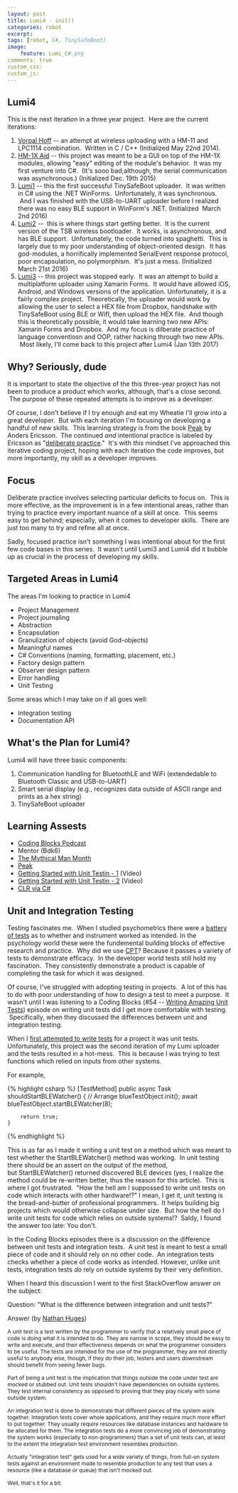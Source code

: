 ```yaml
---
layout: post
title: Lumi4 - init()
categories: robot
excerpt:
tags: [robot, C#, TinySafeBoot]
image: 
    feature: Lumi_C#.png 
comments: true
custom_css:
custom_js: 
---
```

## Lumi4

This is the next iteration in a three year project.  Here are the current iterations:

1. [Vorpal Hoff](https://github.com/Ladvien/LPC1114_Hex_Upload_Reroll) -- an attempt at wireless uploading with a HM-11 and LPC1114 combination.  Written in C / C++ (Initialized May 22nd 2014).
2. [HM-1X Aid](https://github.com/Ladvien/HM-1X_Aid_v01) -- this project was meant to be a GUI on top of the HM-1X modules, allowing "easy" editing of the module's behavior.  It was my first venture into C#.  (It's sooo bad;although, the serial communication was asynchronous.) (Initialized Dec. 19th 2015)
3. [Lumi1](https://github.com/Ladvien/Lumi_TinySafeBoot_Uploader) -- this the first successful TinySafeBoot uploader.  It was written in C# using the .NET WinForms.  Unfortunately, it was synchronous.  And I was finished with the USB-to-UART uploader before I realized there was no easy BLE support in WinForm's .NET. (Initialized  March 2nd 2016)
4. [Lumi2](https://github.com/Ladvien/Lumi_Windows_App) --  this is where things start getting better.  It is the current version of the TSB wireless bootloader.  It works, is asynchronous, and has BLE support.  Unfortunately, the code turned into spaghetti.  This is largely due to my poor understanding of object-oriented design.  It has god-modules, a horrifically implemented SerialEvent response protocol, poor encapsulation, no polymorphism.  It's just a mess. (Initialized March 21st 2016)
5. [Lumi3](https://github.com/Ladvien/Lumi3) -- this project was stopped early.  It was an attempt to build a multiplatform uploader using Xamarin Forms.  It would have allowed iOS, Android, and Windows versions of the application. Unfortunately, it is a fairly complex project.  Theoretically, the uploader would work by allowing the user to select a HEX file from Dropbox, handshake with TinySafeBoot using BLE or WifI, then upload the HEX file.  And though this is theoretically possible, it would take learning two new APIs: Xamarin Forms and Dropbox.  And my focus is dilberate practice of language conventiosn and OOP, rather hacking through two new APIs.  Most likely, I'll come back to this project after Lumi4 (Jan 13th 2017)

## Why? Seriously, dude

It is important to state the objective of the this three-year project has not been to produce a product which works, although, that's a close second.  The purpose of these repeated attempts is to improve as a developer.    

Of course, I don't believe if I try enough and eat my Wheatie I'll grow into a great developer.  But with each iteration I'm focusing on developing a handful of new skills.  This learning strategy is from the book [Peak](https://www.amazon.com/Peak-Secrets-New-Science-Expertise/dp/0544456238) by Anders Ericsson.  The continued _and_ intentional practice is labeled by Ericsson as "[deliberate practice](https://en.wikipedia.org/wiki/Practice_(learning_method)#Deliberate_practice)."  It's with _this_ mindset I've approached this iterative coding project, hoping with each iteration the code improves, but more importantly, my skill as a developer improves.

## Focus

Deliberate practice involves selecting particular deficits to focus on.  This is more effective, as the improvement is in a few intentional areas, rather than trying to practice every important nuance of a skill at once.  This seems easy to get behind; especially, when it comes to developer skills.  There are just too many to try and refine all at once.  

Sadly, focused practice isn't something I was intentional about for the first few code bases in this series.  It wasn't until Lumi3 and Lumi4 did it bubble up as crucial in the process of developing my skills.

## Targeted Areas in Lumi4

The areas I'm looking to practice in Lumi4

*   Project Management
*   Project journaling
*   Abstraction
*   Encapsulation
*   Granulization of objects (avoid God-objects)
*   Meaningful names
*   C# Conventions (naming, formatting, placement, etc.)
*   Factory design pattern
*   Observer design pattern
*   Error handling
*   Unit Testing

Some areas which I may take on if all goes well:

*   Integration testing
*   Documentation API

## What's the Plan for Lumi4?

Lumi4 will have three basic components:

1.  Communication handling for BluetoothLE and WiFi (extendedable to Bluetooth Classic and USB-to-UART)
2.  Smart serial display (e.g., recognizes data outside of ASCII range and prints as a hex string)
3.  TinySafeBoot uploader

## Learning Assests

*   [Coding Blocks Podcast](https://www.codingblocks.net/)
*   Mentor (Bdk6)
*   [The Mythical Man Month](https://en.wikipedia.org/wiki/The_Mythical_Man-Month)
*   [Peak](http://www.amazon.com/Peak-Secrets-New-Science-Expertise/dp/0544456238)
*   [Getting Started with Unit Testin - 1](https://channel9.msdn.com/Shows/Visual-Studio-Toolbox/Getting-Started-with-Unit-Testing-Part-1) (Video)
*   [Getting Started with Unit Testin - 2](https://channel9.msdn.com/Shows/Visual-Studio-Toolbox/Getting-Started-with-Unit-Testing-Part-2) (Video)
*   [CLR via C#](https://www.amazon.com/CLR-via-4th-Developer-Reference/dp/0735667454/ref=sr_1_1?ie=UTF8&qid=1489414165&sr=8-1&keywords=clr+via+c%23)

## Unit and Integration Testing

Testing fascinates me.  When I studied psychometrics there were a [battery of tests](https://www.socialresearchmethods.net/kb/measval.php) as to whether and instrument worked as intended. In the psychology world these were the fundemental building blocks of effective research and practice.  Why did we use [CPT](https://en.wikipedia.org/wiki/Cognitive_processing_therapy)? Because it passes a variety of tests to demonstrate efficacy.  In the developer world tests still hold my fascination.  They consistently demonstrate a product is capable of completing the task for which it was designed.  

Of course, I've struggled with adopting testing in projects.  A lot of this has to do with poor understanding of how to design a test to meet a purpose.  It wasn't until I was listening to a Coding Blocks (#54 -- [Writing Amazing Unit Tests](http://www.codingblocks.net/podcast/how-to-write-amazing-unit-tests/)) episode on writing unit tests did I get more comfortable with testing.  Specifically, when they discussed the differences between unit and integration testing.  

When I [first attempted to write tests](https://github.com/Ladvien/Lumi_Windows_App/tree/master/Lumi_Uploader.Tests) for a project it was unit tests. Unfortunately, this project was the second iteration of my Lumi uploader and the tests resulted in a hot-mess.  This is because I was trying to test functions which relied on inputs from other systems.    

For example,  

{% highlight csharp %}
    [TestMethod]
    public async Task<bool> shouldStartBLEWatcher()
    {
        // Arrange
        blueTestObject.init();
        await blueTestObject.startBLEWatcher(8);

        return true;
    }
{% endhighlight %}

This is as far as I made it writing a unit test on a method which was meant to test whether the StartBLEWatcher() method was working.  In unit testing there should be an assert on the output of the method, but StartBLEWatcher() returned discovered BLE devices (yes, I realize the method could be re-written better, thus the reason for this article).  This is where I got frustrated.  "How the hell am I suppossed to write unit tests on code which interacts with other hardware!?" I mean, I get it, unit testing is the bread-and-butter of professional programmers.  It helps building big projects which would otherwise collapse under size.  But how the hell do I write unit tests for code which relies on outside systems!?  Saldy, I found the answer too late: You don't.  

In the Coding Blocks episodes there is a discussion on the difference between unit tests and integration tests.  A unit test is meant to test a small piece of code and it should rely on no other code.  An integration tests checks whether a piece of code works as intended. However, unlike unit tests, integration tests _do_ rely on outside systems by their very definition.  

When I heard this discussion I went to the first StackOverflow answer on the subject:   

Question: "What is the difference between integration and unit tests?"  

Answer (by [Nathan Huges](http://stackoverflow.com/a/5357837))

<span style="font-size:12px;">A unit test is a test written by the programmer to verify that a relatively small piece of code is doing what it is intended to do. They are narrow in scope, they should be easy to write and execute, and their effectiveness depends on what the programmer considers to be useful. The tests are intended for the use of the programmer, they are not directly useful to anybody else, though, if they do their job, testers and users downstream should benefit from seeing fewer bugs.</span>

<span style="font-size:12px;">Part of being a unit test is the implication that things outside the code under test are mocked or stubbed out. Unit tests shouldn't have dependencies on outside systems. They test internal consistency as opposed to proving that they play nicely with some outside system.</span>

<span style="font-size:12px;">An integration test is done to demonstrate that different pieces of the system work together. Integration tests cover whole applications, and they require much more effort to put together. They usually require resources like database instances and hardware to be allocated for them. The integration tests do a more convincing job of demonstrating the system works (especially to non-programmers) than a set of unit tests can, at least to the extent the integration test environment resembles production.</span>

<span style="font-size:12px;">Actually "integration test" gets used for a wide variety of things, from full-on system tests against an environment made to resemble production to any test that uses a resource (like a database or queue) that isn't mocked out.</span>  

<span style="font-size: 12px;">Well, that's it for a bit.</span>